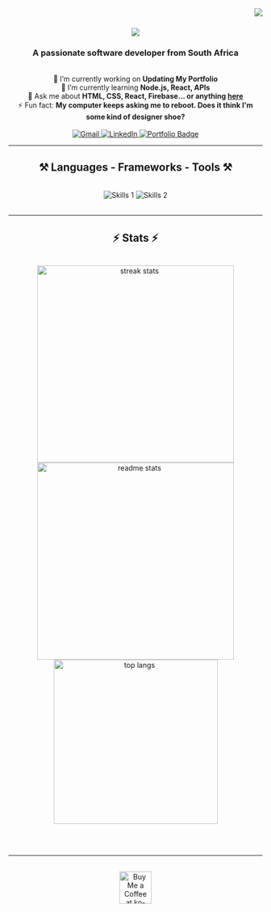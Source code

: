 <img align="right" src="https://komarev.com/ghpvc/?username=FSolution&label=Profile%20views&color=008000&style=flat" />

<h1 align="center">
  <img src="https://readme-typing-svg.herokuapp.com/?font=Righteous&size=35&center=true&vCenter=true&width=500&height=70&duration=4000&lines=Hi+There!+👋;+I'm+Forget+Nukeri!;" />
</h1>

<h3 align="center">A passionate software developer from South Africa</h3>

<br/>

<div align="center">
  🔭 I’m currently working on <b>Updating My Portfolio</b><br/>
  🌱 I’m currently learning <b>Node.js, React, APIs</b><br/>
  💬 Ask me about <b>HTML, CSS, React, Firebase... or anything <a href="https://github.com/09JESUS?tab=repositories" target="_blank">here</a></b><br/>
  ⚡ Fun fact: <b>My computer keeps asking me to reboot. Does it think I'm some kind of designer shoe?</b>
</div>

<br/>

<div align="center">
  <a href="mailto:nhlamuloftee@gmail.com" target="_blank" rel="noopener noreferrer">
    <img src="https://img.shields.io/badge/Gmail-333333?style=for-the-badge&logo=gmail&logoColor=red" alt="Gmail" />
  </a>
  <a href="https://www.linkedin.com/in/forget-nukeri-5b3228287/" target="_blank" rel="noopener noreferrer">
    <img src="https://img.shields.io/badge/LinkedIn-0077B5?style=for-the-badge&logo=linkedin&logoColor=white" alt="LinkedIn" />
  </a>
  <a href="https://virtual-cv-ruddy.vercel.app/" target="_blank" rel="noopener noreferrer">
    <img src="https://img.shields.io/badge/Portfolio-FF5722?style=for-the-badge&logo=google-chrome&logoColor=white" alt="Portfolio Badge" />
  </a>
</div>

<hr/>

<h2 align="center">⚒️ Languages - Frameworks - Tools ⚒️</h2>

<br/>

<div align="center">
  <img src="https://skillicons.dev/icons?i=react,bootstrap,mui,html,css,vscode,github,figma,tailwind,git,r" alt="Skills 1" />
  <img src="https://skillicons.dev/icons?i=nodejs,python,javascript,typescript,mongodb,c,java,nextjs,mysql,flask" alt="Skills 2" />
</div>

<br/>

<hr/>

<h2 align="center">⚡ Stats ⚡</h2>

<br/>

<div align="center">
  <img width="390" src="https://github-readme-streak-stats.herokuapp.com/?user=FSolution&count_private=true&theme=react&border_radius=10" alt="streak stats" />
  <img width="390" src="https://github-readme-stats.vercel.app/api?username=FSolution&count_private=true&show_icons=true&theme=react&rank_icon=github&border_radius=10" alt="readme stats" />
  <br/>
  <img width="325" src="https://github-readme-stats.vercel.app/api/top-langs?username=FSolution&hide=HTML&langs_count=8&layout=compact&theme=react&border_radius=10&size_weight=0.5&count_weight=0.5&exclude_repo=github-readme-stats" alt="top langs" />
</div>

<br/><br/>

<hr/>

<br/>

<div align="center">
  <a href="https://github.com/09JESUS?tab=repositories" target="_blank" rel="noopener noreferrer">
    <img height="64" src="https://storage.ko-fi.com/cdn/kofi1.png?v=3" alt="Buy Me a Coffee at ko-fi.com" style="border:0;" />
  </a>
</div>

<br/>
